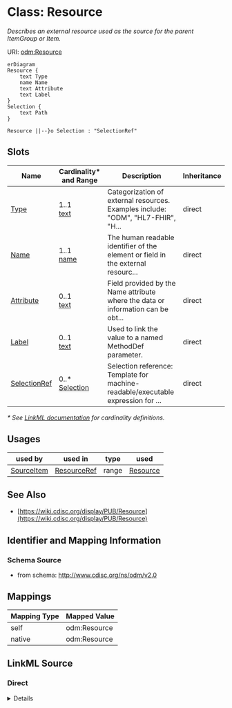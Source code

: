 # Class: Resource

_Describes an external resource used as the source for the parent ItemGroup or Item._




URI: [odm:Resource](http://www.cdisc.org/ns/odm/v2.0/Resource)


```mermaid
erDiagram
Resource {
    text Type  
    name Name  
    text Attribute  
    text Label  
}
Selection {
    text Path  
}

Resource ||--}o Selection : "SelectionRef"

```



<!-- no inheritance hierarchy -->


## Slots

| Name | Cardinality* and Range | Description | Inheritance |
| ---  | --- | --- | --- |
| [Type](Type.md) | 1..1 <br/> [text](text.md) | Categorization of external resources. Examples include: "ODM", "HL7-FHIR", "H... | direct |
| [Name](Name.md) | 1..1 <br/> [name](name.md) | The human readable identifier of the element or field in the external resourc... | direct |
| [Attribute](Attribute.md) | 0..1 <br/> [text](text.md) | Field provided by the Name attribute where the data or information can be obt... | direct |
| [Label](Label.md) | 0..1 <br/> [text](text.md) | Used to link the value to a named MethodDef parameter. | direct |
| [SelectionRef](SelectionRef.md) | 0..* <br/> [Selection](Selection.md) | Selection reference: Template for machine-readable/executable expression for ... | direct |

_* See [LinkML documentation](https://linkml.io/linkml/schemas/slots.html#slot-cardinality) for cardinality definitions._




## Usages

| used by | used in | type | used |
| ---  | --- | --- | --- |
| [SourceItem](SourceItem.md) | [ResourceRef](ResourceRef.md) | range | [Resource](Resource.md) |






## See Also

* [https://wiki.cdisc.org/display/PUB/Resource](https://wiki.cdisc.org/display/PUB/Resource)

## Identifier and Mapping Information







### Schema Source


* from schema: http://www.cdisc.org/ns/odm/v2.0





## Mappings

| Mapping Type | Mapped Value |
| ---  | ---  |
| self | odm:Resource |
| native | odm:Resource |





## LinkML Source

<!-- TODO: investigate https://stackoverflow.com/questions/37606292/how-to-create-tabbed-code-blocks-in-mkdocs-or-sphinx -->

### Direct

<details>
```yaml
name: Resource
description: Describes an external resource used as the source for the parent ItemGroup
  or Item.
from_schema: http://www.cdisc.org/ns/odm/v2.0
see_also:
- https://wiki.cdisc.org/display/PUB/Resource
rank: 1000
slots:
- Type
- Name
- Attribute
- Label
- SelectionRef
slot_usage:
  Type:
    name: Type
    description: 'Categorization of external resources. Examples include: "ODM", "HL7-FHIR",
      "HL7-CDA", "HL7-v2", "OpenEHR-extract". Note: Extensible controlled terminology
      may be developed and published in the future.'
    comments:
    - 'Required

      range: text'
    domain_of:
    - TranslatedText
    - PDFPageRef
    - Standard
    - StudyEventDef
    - ItemGroupDef
    - Origin
    - Resource
    - MethodDef
    - StudyEndPoint
    - TransitionTimingConstraint
    - RelativeTimingConstraint
    - Branching
    - Organization
    - Query
    range: text
    required: true
  Name:
    name: Name
    description: 'The human readable identifier of the element or field in the external
      resource. Examples include : "ItemGroupDef" (for Type="ODM"), "Observation"
      (for Type="HL7-FHIR"), "substanceAdministration.doseQuantity" (for Type="HL7-CDA"),
      "OBX-5" (for field 5 ("Observation Result") for Type="HL7-v2").'
    comments:
    - 'Required

      range: name

      The value must be an existing element name or field name for the specific document
      or message type provided in the Type attribute.'
    domain_of:
    - Alias
    - MetaDataVersion
    - Standard
    - StudyEventGroupDef
    - StudyEventDef
    - ItemGroupDef
    - Class
    - SubClass
    - SourceItem
    - Resource
    - ItemDef
    - CodeList
    - MethodDef
    - Parameter
    - ReturnValue
    - ConditionDef
    - StudyObjective
    - StudyEndPoint
    - StudyTargetPopulation
    - StudyEstimand
    - Arm
    - Epoch
    - StudyTiming
    - TransitionTimingConstraint
    - AbsoluteTimingConstraint
    - RelativeTimingConstraint
    - DurationTimingConstraint
    - WorkflowDef
    - Transition
    - Branching
    - Criterion
    - Organization
    - Location
    - Query
    range: name
    required: true
  Attribute:
    name: Attribute
    description: Field provided by the Name attribute where the data or information
      can be obtained. Examples are "valueQuantity.value" or "valueQuantity.unit"
      for the case of an HL7-FHIR "Observation", "Repeating" for the case of an ODM
      ItemGroupDef element, "unit" for the case of an HL7-CDA doseQuantity, "Code"
      or "Name" for the case of field 5 (which is composite) of an HL7-v2 OBX message.
      The Name and Attribute attributes are meant to provide traceability documentation.
    comments:
    - 'Optional

      range: name

      The Selection child element must correspond to machine-executable instructions
      for extracting the information from the resource.'
    domain_of:
    - Resource
    range: text
  Label:
    name: Label
    description: Used to link the value to a named MethodDef parameter.
    comments:
    - 'Optional

      range: text'
    domain_of:
    - Resource
    - Coding
    range: text
  SelectionRef:
    name: SelectionRef
    multivalued: true
    domain_of:
    - Resource
    range: Selection
    inlined: true
    inlined_as_list: true
class_uri: odm:Resource

```
</details>

### Induced

<details>
```yaml
name: Resource
description: Describes an external resource used as the source for the parent ItemGroup
  or Item.
from_schema: http://www.cdisc.org/ns/odm/v2.0
see_also:
- https://wiki.cdisc.org/display/PUB/Resource
rank: 1000
slot_usage:
  Type:
    name: Type
    description: 'Categorization of external resources. Examples include: "ODM", "HL7-FHIR",
      "HL7-CDA", "HL7-v2", "OpenEHR-extract". Note: Extensible controlled terminology
      may be developed and published in the future.'
    comments:
    - 'Required

      range: text'
    domain_of:
    - TranslatedText
    - PDFPageRef
    - Standard
    - StudyEventDef
    - ItemGroupDef
    - Origin
    - Resource
    - MethodDef
    - StudyEndPoint
    - TransitionTimingConstraint
    - RelativeTimingConstraint
    - Branching
    - Organization
    - Query
    range: text
    required: true
  Name:
    name: Name
    description: 'The human readable identifier of the element or field in the external
      resource. Examples include : "ItemGroupDef" (for Type="ODM"), "Observation"
      (for Type="HL7-FHIR"), "substanceAdministration.doseQuantity" (for Type="HL7-CDA"),
      "OBX-5" (for field 5 ("Observation Result") for Type="HL7-v2").'
    comments:
    - 'Required

      range: name

      The value must be an existing element name or field name for the specific document
      or message type provided in the Type attribute.'
    domain_of:
    - Alias
    - MetaDataVersion
    - Standard
    - StudyEventGroupDef
    - StudyEventDef
    - ItemGroupDef
    - Class
    - SubClass
    - SourceItem
    - Resource
    - ItemDef
    - CodeList
    - MethodDef
    - Parameter
    - ReturnValue
    - ConditionDef
    - StudyObjective
    - StudyEndPoint
    - StudyTargetPopulation
    - StudyEstimand
    - Arm
    - Epoch
    - StudyTiming
    - TransitionTimingConstraint
    - AbsoluteTimingConstraint
    - RelativeTimingConstraint
    - DurationTimingConstraint
    - WorkflowDef
    - Transition
    - Branching
    - Criterion
    - Organization
    - Location
    - Query
    range: name
    required: true
  Attribute:
    name: Attribute
    description: Field provided by the Name attribute where the data or information
      can be obtained. Examples are "valueQuantity.value" or "valueQuantity.unit"
      for the case of an HL7-FHIR "Observation", "Repeating" for the case of an ODM
      ItemGroupDef element, "unit" for the case of an HL7-CDA doseQuantity, "Code"
      or "Name" for the case of field 5 (which is composite) of an HL7-v2 OBX message.
      The Name and Attribute attributes are meant to provide traceability documentation.
    comments:
    - 'Optional

      range: name

      The Selection child element must correspond to machine-executable instructions
      for extracting the information from the resource.'
    domain_of:
    - Resource
    range: text
  Label:
    name: Label
    description: Used to link the value to a named MethodDef parameter.
    comments:
    - 'Optional

      range: text'
    domain_of:
    - Resource
    - Coding
    range: text
  SelectionRef:
    name: SelectionRef
    multivalued: true
    domain_of:
    - Resource
    range: Selection
    inlined: true
    inlined_as_list: true
attributes:
  Type:
    name: Type
    description: 'Categorization of external resources. Examples include: "ODM", "HL7-FHIR",
      "HL7-CDA", "HL7-v2", "OpenEHR-extract". Note: Extensible controlled terminology
      may be developed and published in the future.'
    comments:
    - 'Required

      range: text'
    from_schema: http://www.cdisc.org/ns/odm/v2.0
    rank: 1000
    alias: Type
    owner: Resource
    domain_of:
    - TranslatedText
    - PDFPageRef
    - Standard
    - StudyEventDef
    - ItemGroupDef
    - Origin
    - Resource
    - MethodDef
    - StudyEndPoint
    - TransitionTimingConstraint
    - RelativeTimingConstraint
    - Branching
    - Organization
    - Query
    range: text
    required: true
  Name:
    name: Name
    description: 'The human readable identifier of the element or field in the external
      resource. Examples include : "ItemGroupDef" (for Type="ODM"), "Observation"
      (for Type="HL7-FHIR"), "substanceAdministration.doseQuantity" (for Type="HL7-CDA"),
      "OBX-5" (for field 5 ("Observation Result") for Type="HL7-v2").'
    comments:
    - 'Required

      range: name

      The value must be an existing element name or field name for the specific document
      or message type provided in the Type attribute.'
    from_schema: http://www.cdisc.org/ns/odm/v2.0
    rank: 1000
    alias: Name
    owner: Resource
    domain_of:
    - Alias
    - MetaDataVersion
    - Standard
    - StudyEventGroupDef
    - StudyEventDef
    - ItemGroupDef
    - Class
    - SubClass
    - SourceItem
    - Resource
    - ItemDef
    - CodeList
    - MethodDef
    - Parameter
    - ReturnValue
    - ConditionDef
    - StudyObjective
    - StudyEndPoint
    - StudyTargetPopulation
    - StudyEstimand
    - Arm
    - Epoch
    - StudyTiming
    - TransitionTimingConstraint
    - AbsoluteTimingConstraint
    - RelativeTimingConstraint
    - DurationTimingConstraint
    - WorkflowDef
    - Transition
    - Branching
    - Criterion
    - Organization
    - Location
    - Query
    range: name
    required: true
  Attribute:
    name: Attribute
    description: Field provided by the Name attribute where the data or information
      can be obtained. Examples are "valueQuantity.value" or "valueQuantity.unit"
      for the case of an HL7-FHIR "Observation", "Repeating" for the case of an ODM
      ItemGroupDef element, "unit" for the case of an HL7-CDA doseQuantity, "Code"
      or "Name" for the case of field 5 (which is composite) of an HL7-v2 OBX message.
      The Name and Attribute attributes are meant to provide traceability documentation.
    comments:
    - 'Optional

      range: name

      The Selection child element must correspond to machine-executable instructions
      for extracting the information from the resource.'
    from_schema: http://www.cdisc.org/ns/odm/v2.0
    rank: 1000
    alias: Attribute
    owner: Resource
    domain_of:
    - Resource
    range: text
  Label:
    name: Label
    description: Used to link the value to a named MethodDef parameter.
    comments:
    - 'Optional

      range: text'
    from_schema: http://www.cdisc.org/ns/odm/v2.0
    rank: 1000
    alias: Label
    owner: Resource
    domain_of:
    - Resource
    - Coding
    range: text
  SelectionRef:
    name: SelectionRef
    description: 'Selection reference: Template for machine-readable/executable expression
      for retrieving the data or information from an external resource.'
    from_schema: http://www.cdisc.org/ns/odm/v2.0
    rank: 1000
    multivalued: true
    identifier: false
    alias: SelectionRef
    owner: Resource
    domain_of:
    - Resource
    range: Selection
    inlined: true
    inlined_as_list: true
class_uri: odm:Resource

```
</details>